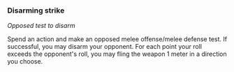 
### Disarming strike

_Opposed test to disarm_

Spend an action and make an opposed melee offense/melee defense test. If successful, you may disarm your opponent. For each point your roll exceeds the opponent's roll, you may fling the weapon 1 meter in a direction you choose.
